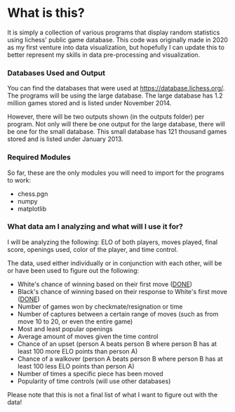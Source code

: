 # What is this?
It is simply a collection of various programs that display random statistics using lichess' public game database. This code was originally made in 2020 as my first venture into data visualization, but hopefully I can update this to better represent my skills in data pre-processing and visualization.

### Databases Used and Output
You can find the databases that were used at https://database.lichess.org/. The programs will be using the large database. The large database has 1.2 million games stored and is listed under November 2014. 

However, there will be two outputs shown (in the outputs folder) per program. Not only will there be one output for the large database, there will be one for the small database. This small database has 121 thousand games stored and is listed under January 2013. 

### Required Modules
So far, these are the only modules you will need to import for the programs to work:
 - chess.pgn
 - numpy
 - matplotlib
 
### What data am I analyzing and what will I use it for?
I will be analyzing the following: ELO of both players, moves played, final score, openings used, color of the player, and time control.

The data, used either individually or in conjunction with each other, will be or have been used to figure out the following:
 - White's chance of winning based on their first move ([DONE](https://github.com/AnthonyHPham/lichess-Data-Analysis/blob/master/Programs/WinningFirstMoves.py))
 - Black's chance of winning based on their response to White's first move ([DONE](https://github.com/AnthonyHPham/lichess-Data-Analysis/blob/master/Programs/WinningResponseMoves.py))
 - Number of games won by checkmate/resignation or time
 - Number of captures between a certain range of moves (such as from move 10 to 20, or even the entire game)
 - Most and least popular openings
 - Average amount of moves given the time control
 - Chance of an upset (person A beats person B where person B has at least 100 more ELO points than person A)
 - Chance of a walkover (person A beats person B where person B has at least 100 less ELO points than person A)
 - Number of times a specific piece has been moved
 - Popularity of time controls (will use other databases)
 
 Please note that this is not a final list of what I want to figure out with the data!
